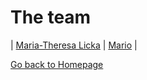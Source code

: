 # The team

| [Maria-Theresa Licka](./Maria-Theresa_Licka.md) | [Mario](./Mario.md) |

[Go back to Homepage](https://matheli.github.io/BWKI/)
